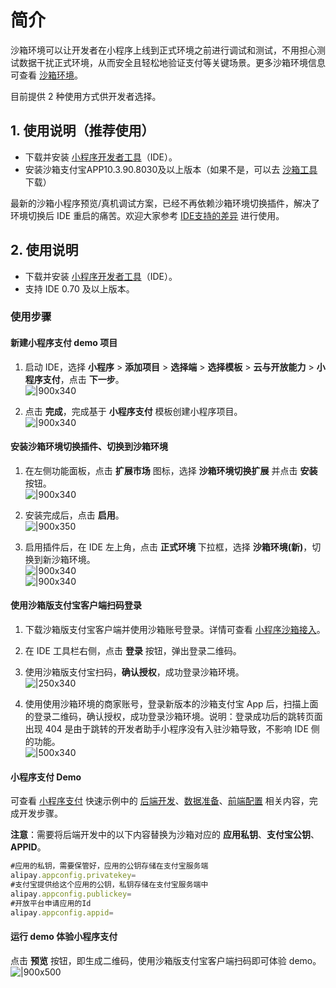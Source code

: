 # 简介
沙箱环境可以让开发者在小程序上线到正式环境之前进行调试和测试，不用担心测试数据干扰正式环境，从而安全且轻松地验证支付等关键场景。更多沙箱环境信息可查看 [沙箱环境](https://opendocs.alipay.com/common/02kkv7)。

目前提供 2 种使用方式供开发者选择。
## 1. 使用说明（推荐使用）

- 下载并安装 [小程序开发者工具](https://opendocs.alipay.com/mini/ide/download)（IDE）。
- 安装沙箱支付宝APP10.3.90.8030及以上版本（如果不是，可以去 [沙箱工具](https://auth.alipay.com/login/ant_sso_index.htm?goto=https%3A%2F%2Fopen.alipay.com%2Fdevelop%2Fsandbox%2Ftool)下载）

最新的沙箱小程序预览/真机调试方案，已经不再依赖沙箱环境切换插件，解决了环境切换后 IDE 重启的痛苦。欢迎大家参考 [IDE支持的差异](https://opendocs.alipay.com/common/097l48?pathHash=27c42a51#IDE%E6%94%AF%E6%8C%81%E7%9A%84%E5%B7%AE%E5%BC%82) 进行使用。
## 2. 使用说明

- 下载并安装 [小程序开发者工具](https://opendocs.alipay.com/mini/ide/download)（IDE）。
- 支持 IDE 0.70 及以上版本。

### 使用步骤

#### 新建小程序支付 demo 项目

1. 启动 IDE，选择 **小程序** > **添加项目** > **选择端** > **选择模板** > **云与开放能力** > **小程序支付**，点击 **下一步**。<br /> ![|900x340](https://cdn.nlark.com/yuque/0/2022/png/179989/1651138716825-dacd8019-ab6b-471d-9a48-daf9752b9a67.png)

2. 点击 **完成**，完成基于 **小程序支付** 模板创建小程序项目。<br /> ![|900x340](https://mdn.alipayobjects.com/afts/img/A*jU7RQIskDf4AAAAAAAAAAAAAAa8wAA/original?bz=openpt_doc&t=Nkcep743sIr6al8RivGSigAAAABkMK8AAAAA#align=left&display=inline&height=700&margin=%5Bobject%20Object%5D&originHeight=700&originWidth=1000&status=done&style=none&width=1000)

#### 安装沙箱环境切换插件、切换到沙箱环境

1. 在左侧功能面板，点击 **扩展市场** 图标，选择 **沙箱环境切换扩展** 并点击 **安装** 按钮。<br /> ![|900x340](https://gw.alipayobjects.com/zos/skylark-tools/public/files/5f628fcee69ad6932788ec543b9c5a90.png#align=left&display=inline&height=342&margin=%5Bobject%20Object%5D&originHeight=679&originWidth=1156&status=done&style=none&width=582)

1. 安装完成后，点击 **启用**。<br /> ![|900x350](https://gw.alipayobjects.com/mdn/rms_d52ffc/afts/img/A*VkzBQ6wplCAAAAAAAAAAAABkARQnAQ#align=left&display=inline&height=134&margin=%5Bobject%20Object%5D&originHeight=217&originWidth=940&status=done&style=none&width=581)

1. 启用插件后，在 IDE 左上角，点击 **正式环境** 下拉框，选择 **沙箱环境(新)**，切换到新沙箱环境。<br /> ![|900x340](https://github.com/AlipayDocs/open-docs/assets/125548570/1322a47f-bb9f-4680-b38f-30aadce22fb9)<br /> ![|900x340](https://github.com/AlipayDocs/open-docs/assets/125548570/b34544ba-ed18-4e2f-9fa4-f7c335135d5b)

#### 使用沙箱版支付宝客户端扫码登录

1. 下载沙箱版支付宝客户端并使用沙箱账号登录。详情可查看 [小程序沙箱接入](https://openhome.alipay.com/platform/sandboxMini.htm)。

1. 在 IDE 工具栏右侧，点击 **登录** 按钮，弹出登录二维码。 

3. 使用沙箱版支付宝扫码，**确认授权**，成功登录沙箱环境。<br /> ![|250x340](https://github.com/AlipayDocs/open-docs/assets/125548570/802d764d-10ed-4888-82c1-8e1035837c33)

1. 使用使用沙箱环境的商家账号，登录新版本的沙箱支付宝 App 后，扫描上面的登录二维码，确认授权，成功登录沙箱环境。说明：登录成功后的跳转页面出现 404 是由于跳转的开发者助手小程序没有入驻沙箱导致，不影响 IDE 侧的功能。<br /> ![|500x340](https://github.com/AlipayDocs/open-docs/assets/125548570/2e32ccdd-eeb1-47c4-bf2d-88cd264850da)
  
#### 小程序支付 Demo

可查看 [小程序支付](https://opendocs.alipay.com/mini/quick-example/payment) 快速示例中的 [后端开发](https://opendocs.alipay.com/mini/quick-example/payment#后端开发)、[数据准备](https://opendocs.alipay.com/mini/quick-example/payment#数据准备)、[前端配置](https://opendocs.alipay.com/mini/quick-example/payment#前端配置) 相关内容，完成开发步骤。

**注意**：需要将后端开发中的以下内容替换为沙箱对应的 **应用私钥**、**支付宝公钥**、**APPID**。

```javascript
#应用的私钥，需要保管好，应用的公钥存储在支付宝服务端
alipay.appconfig.privatekey=
#支付宝提供给这个应用的公钥，私钥存储在支付宝服务端中
alipay.appconfig.publickey=
#开放平台申请应用的Id
alipay.appconfig.appid=
```

#### 运行 demo 体验小程序支付

点击 **预览** 按钮，即生成二维码，使用沙箱版支付宝客户端扫码即可体验 demo。
![|900x500](https://github.com/AlipayDocs/open-docs/assets/125548570/da09779a-dccd-4c5d-8ac0-55ff0ce3ff07)
